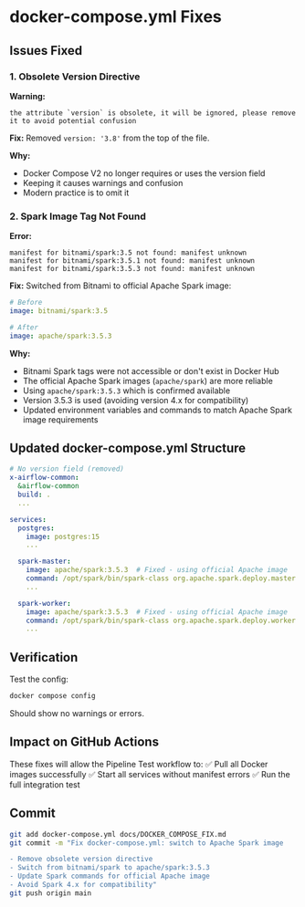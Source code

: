 # docker-compose.yml Fixes

## Issues Fixed

### 1. Obsolete Version Directive
**Warning:**
```
the attribute `version` is obsolete, it will be ignored, please remove it to avoid potential confusion
```

**Fix:**
Removed `version: '3.8'` from the top of the file.

**Why:**
- Docker Compose V2 no longer requires or uses the version field
- Keeping it causes warnings and confusion
- Modern practice is to omit it

### 2. Spark Image Tag Not Found
**Error:**
```
manifest for bitnami/spark:3.5 not found: manifest unknown
manifest for bitnami/spark:3.5.1 not found: manifest unknown
manifest for bitnami/spark:3.5.3 not found: manifest unknown
```

**Fix:**
Switched from Bitnami to official Apache Spark image:
```yaml
# Before
image: bitnami/spark:3.5

# After
image: apache/spark:3.5.3
```

**Why:**
- Bitnami Spark tags were not accessible or don't exist in Docker Hub
- The official Apache Spark images (`apache/spark`) are more reliable
- Using `apache/spark:3.5.3` which is confirmed available
- Version 3.5.3 is used (avoiding version 4.x for compatibility)
- Updated environment variables and commands to match Apache Spark image requirements

## Updated docker-compose.yml Structure

```yaml
# No version field (removed)
x-airflow-common:
  &airflow-common
  build: .
  ...

services:
  postgres:
    image: postgres:15
    ...

  spark-master:
    image: apache/spark:3.5.3  # Fixed - using official Apache image
    command: /opt/spark/bin/spark-class org.apache.spark.deploy.master.Master
    ...

  spark-worker:
    image: apache/spark:3.5.3  # Fixed - using official Apache image
    command: /opt/spark/bin/spark-class org.apache.spark.deploy.worker.Worker spark://spark-master:7077
    ...
```

## Verification

Test the config:
```bash
docker compose config
```

Should show no warnings or errors.

## Impact on GitHub Actions

These fixes will allow the Pipeline Test workflow to:
✅ Pull all Docker images successfully
✅ Start all services without manifest errors
✅ Run the full integration test

## Commit

```bash
git add docker-compose.yml docs/DOCKER_COMPOSE_FIX.md
git commit -m "Fix docker-compose.yml: switch to Apache Spark image

- Remove obsolete version directive
- Switch from bitnami/spark to apache/spark:3.5.3
- Update Spark commands for official Apache image
- Avoid Spark 4.x for compatibility"
git push origin main
```
